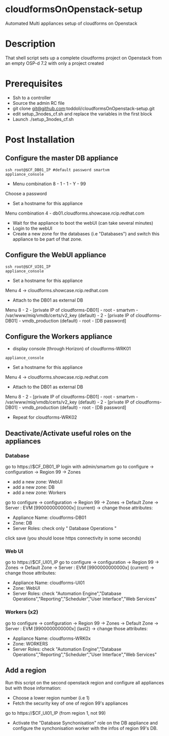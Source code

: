 # cloudformsOnOpenstack-setup
Automated Multi appliances setup of cloudforms  on Openstack

# Description
That shell script sets up a complete cloudforms project on Openstack from an empty OSP-d 7.2 with only a project created

# Prerequisites
- Ssh to a controller
- Source the admin RC file
- git clone git@github.com:toddoli/cloudformsOnOpenstack-setup.git
- edit setup_3nodes_cf.sh and replace the variables in the first block
- Launch ./setup_3nodes_cf.sh

# Post Installation
## Configure the master DB appliance

```
ssh root@$CF_DB01_IP #default password smartvm
appliance_console
```
- Menu combination 8 - 1 - 1 - Y - 99

Choose a password
- Set a hostname for this appliance

Menu combination 4 - db01.cloudforms.showcase.rcip.redhat.com

- Wait for the appliance to boot the webUI (can take several minutes)
- Login to the webUI
- Create a new zone for the databases (i.e "Databases") and switch this appliance to be part of that zone.

## Configure the WebUI appliance
```
ssh root@$CF_UI01_IP
appliance_console
```
 
- Set a hostname for this appliance

 Menu 4 -> cloudforms.showcase.rcip.redhat.com

- Attach to the DB01 as external DB

 Menu 8 - 2 - [private IP of cloudforms-DB01] - root - smartvm - /var/www/miq/vmdb/certs/v2_key (default) - 2 - [private IP of cloudforms-DB01] - vmdb_production (default) - root - [DB password]

## Configure the Workers appliance

- display console (through Horizon) of cloudforms-WRK01
```
appliance_console
```

- Set a hostname for this appliance

Menu 4 -> cloudforms.showcase.rcip.redhat.com

- Attach to the DB01 as external DB

Menu 8 - 2 - [private IP of cloudforms-DB01] - root - smartvm - /var/www/miq/vmdb/certs/v2_key (default) - 2 - [private IP of cloudforms-DB01] - vmdb_production (default) - root - [DB password]

-  Repeat for cloudforms-WRK02

## Deactivate/Activate useful roles on the appliances
### Database
go to https://$CF_DB01_IP
login with admin/smartvm
go to configure -> configuration -> Region 99 -> Zones

- add a new zone: WebUI
- add a new zone: DB
- add a new zone: Workers


go to configure -> configuration -> Region 99 -> Zones -> Default Zone -> Server : EVM [9900000000000x] (current) -> change those attributes:
- Appliance Name: cloudforms-DB01
- Zone: DB
- Server Roles: check only " Database Operations "

click save (you should loose https connectivity in some seconds)

### Web UI
go to https://$CF_UI01_IP
go to configure -> configuration -> Region 99 -> Zones -> Default Zone -> Server : EVM [9900000000000x] (current) -> change those attributes:
- Appliance Name: cloudforms-UI01
- Zone: WebUI
- Server Roles: check "Automation Engine","Database Operations","Reporting","Scheduler","User Interface","Web Services"

### Workers (x2)
go to configure -> configuration -> Region 99 -> Zones -> Default Zone -> Server : EVM [9900000000000x] (last2) -> change those attributes:
- Appliance Name: cloudforms-WRK0x
- Zone: WORKERS
- Server Roles: check "Automation Engine","Database Operations","Reporting","Scheduler","User Interface","Web Services"

## Add a region

Run this script on the second openstack region and configure all appliances but with those information:
- Choose a lower region number (i.e 1)
- Fetch the security key of one of region 99's appliances

go to https://$CF_UI01_IP (from region 1, not 99)
- Activate the "Database Synchonisation" role on the DB appliance and configure the synchonisation worker with the infos of region 99's DB.
